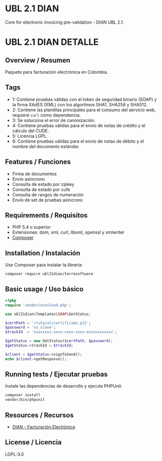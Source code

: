 # UBL 2.1 DIAN

Core for electronic invoicing pre-validation - DIAN UBL 2.1.

# UBL 2.1 DIAN DETALLE
## Overview / Resumen
Paquete para facturación electrónica en Colombia.

## Tags
* 1: Contiene pruebas válidas con el token de seguridad binario (SOAP) y la firma XAdES (XML) con los algoritmos SHA1, SHA256 y SHA512.
* 2: Contiene las plantillas principales para el consumo del servicio web, requiere `curl` como dependencia.
* 3: Se soluciona el error de canonización.
* 4: Contiene pruebas válidas para el envío de notas de crédito y el cálculo del CUDE.
* 5: Licencia LGPL.
* 6: Contiene pruebas válidas para el envío de notas de débito y el nombre del documento estándar.

## Features / Funciones
* Firma de documentos
* Envío asíncrono
* Consulta de estado por zipkey
* Consulta de estado por cufe
* Consulta de rangos de numeración
* Envío de set de pruebas asíncrono

## Requirements / Requisitos
- PHP 5.4 o superior
- Extensiones: dom, xml, curl, libxml, openssl y xmlwriter
- [Composer](https://getcomposer.org/)

## Installation / Instalación
Use Composer para instalar la librería:

```bash
composer require ubl21dian/torresoftware
```

## Basic usage / Uso básico

```php
<?php
require 'vendor/autoload.php';

use ubl21dian\Templates\SOAP\GetStatus;

$certPath = '/ruta/al/certificado.p12';
$password = 'su_clave';
$trackId  = 'xxxxxxxx-xxxx-xxxx-xxxx-xxxxxxxxxxxx';

$getStatus = new GetStatus($certPath, $password);
$getStatus->trackId = $trackId;

$client = $getStatus->signToSend();
echo $client->getResponse();
```

## Running tests / Ejecutar pruebas

Instale las dependencias de desarrollo y ejecute PHPUnit:

```bash
composer install
vendor/bin/phpunit
```

## Resources / Recursos
- [DIAN - Facturación Electrónica](https://www.dian.gov.co/)

## License / Licencia
LGPL-3.0